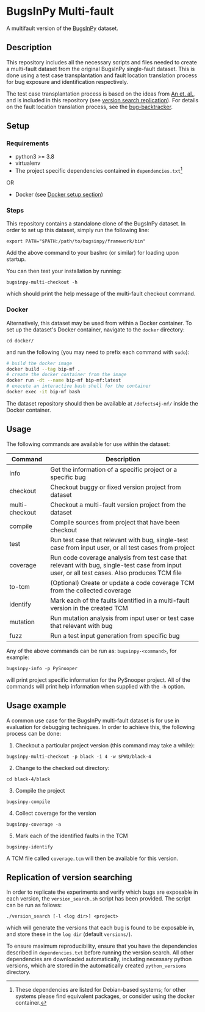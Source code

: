 # BugsInPy Multi-fault
A multifault version of the [BugsInPy](https://github.com/soarsmu/BugsInPy) dataset.
## Description
This repository includes all the necessary scripts and files needed to create a
multi-fault dataset from the original BugsInPy single-fault dataset. This is
done using a test case transplantation and fault location translation process
for bug exposure and identification respectively.

The test case transplantation process is based on the ideas from [An et.
al.](https://github.com/coinse/Defects4J-multifault), and is included in this
repository (see [version search replication](#replication-of-version-searching)).
For details on the fault location translation process, see the
[bug-backtracker](https://github.com/DCallaz/bug-backtracker).

## Setup
### Requirements
* python3 >= 3.8
* virtualenv
* The project specific dependencies contained in `dependencies.txt`[^1]

OR

* Docker (see [Docker setup section](#docker))

[^1]: These dependencies are listed for Debian-based systems; for other
systems please find equivalent packages, or consider using the docker
container.

### Steps
This repository contains a standalone clone of the BugsInPy dataset. In order to
set up this dataset, simply run the following line:
```
export PATH="$PATH:/path/to/bugsinpy/framework/bin"
```
Add the above command to your bashrc (or similar) for loading upon startup.

You can then test your installation by running:
```
bugsinpy-multi-checkout -h
```
which should print the help message of the multi-fault checkout command.

### Docker

Alternatively, this dataset may be used from within a Docker container. To set
up the dataset's Docker container, navigate to the `docker` directory:
```
cd docker/
```
and run the following (you may need to prefix each command with `sudo`):
```bash
# build the docker image
docker build --tag bip-mf .
# create the docker container from the image
docker run -dt --name bip-mf bip-mf:latest
# execute an interactive bash shell for the container
docker exec -it bip-mf bash
```

The dataset repository should then be available at `/defects4j-mf/` inside the
Docker container.

## Usage
The following commands are available for use within the dataset:

Command | Description
--- | ---
info | Get the information of a specific project or a specific bug
checkout	| Checkout buggy or fixed version project from dataset
multi-checkout | Checkout a multi-fault version project from the dataset
compile	| Compile sources from project that have been checkout
test	| Run test case that relevant with bug, single-test case from input user, or all test cases from project
coverage |	Run code coverage analysis from test case that relevant with bug, single-test case from input user, or all test cases. Also produces TCM file
to-tcm | (Optional) Create or update a code coverage TCM from the collected coverage
identify | Mark each of the faults identified in a multi-fault version in the created TCM
mutation |	Run mutation analysis from input user or test case that relevant with bug
fuzz | Run a test input generation from specific bug

Any of the above commands can be run as: `bugsinpy-<command>`, for example:
```
bugsinpy-info -p PySnooper
```
will print project specific information for the PySnooper project. All of the
commands will print help information when supplied with the `-h` option.
## Usage example
A common use case for the BugsInPy multi-fault dataset is for use in evaluation
for debugging techniques. In order to achieve this, the following process can be
done:
1. Checkout a particular project version (this command may take a while):
  ```
  bugsinpy-multi-checkout -p black -i 4 -w $PWD/black-4
  ```
2. Change to the checked out directory:
  ```
  cd black-4/black
  ```
3. Compile the project
  ```
  bugsinpy-compile
  ```
4. Collect coverage for the version
  ```
  bugsinpy-coverage -a
  ```
5. Mark each of the identified faults in the TCM
  ```
  bugsinpy-identify
  ```
  A TCM file called `coverage.tcm` will then be available for this version.
## Replication of version searching
In order to replicate the experiments and verify which bugs are exposable in
each version, the `version_search.sh` script has been provided. The script can
be run as follows:
```
./version_search [-l <log dir>] <project>
```
which will generate the versions that each bug is found to be exposable in, and
store these in the `log dir` (default `versions/`).

To ensure maximum reproducibility, ensure that you have the dependencies described
in `dependencies.txt` before running the version search. All other dependencies
are downloaded automatically, including necessary python versions, which are
stored in the automatically created `python_versions` directory.

